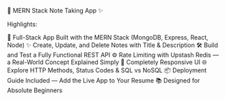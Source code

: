 📝 MERN Stack Note Taking App ✨

Highlights:

🧱 Full-Stack App Built with the MERN Stack (MongoDB, Express, React, Node)
✨ Create, Update, and Delete Notes with Title & Description
🛠️ Build and Test a Fully Functional REST API
⚙️ Rate Limiting with Upstash Redis — a Real-World Concept Explained Simply
🚀 Completely Responsive UI
🌐 Explore HTTP Methods, Status Codes & SQL vs NoSQL
📦 Deployment Guide Included — Add the Live App to Your Resume
📚 Designed for Absolute Beginners

